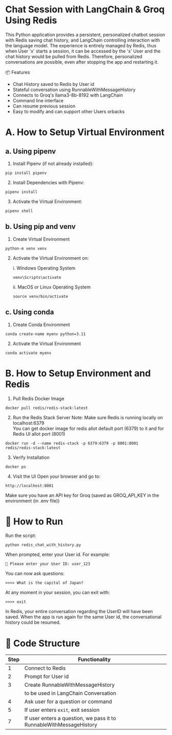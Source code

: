 # Chat Session with LangChain & Groq Using Redis 
This Python application provides a persistent, personalized chatbot session with Redis saving chat history, and LangChain controlling interaction with the language model. The experience is entirely managed by Redis, thus when User 'x' starts a session, it can be accessed by the 'x' User and the chat history would be pulled from Redis. Therefore, personalized conversations are possible, even after stopping the app and restarting it.  

📦 Features  
- Chat History saved to Redis by User id  
- Stateful conversation using RunnableWithMessageHistory  
-  Connects to Groq's llama3-8b-8192 with LangChain  
- Command line interface  
- Can resume previous session  
- Easy to modify and can support other Users orbacks

# A. How to Setup Virtual Environment
## a. Using pipenv

1. Install Pipenv (if not already installed):
```
pip install pipenv
```
2. Install Dependencies with Pipenv:
```
pipenv install
```
3. Activate the Virtual Environment:
```
pipenv shell
```

## b. Using pip and venv

1. Create Virtual Environment
```
python-m venv venv
```
2. Activate the Virtual Environment on:

   i. Windows Operating System
      ```
      venv\Scripts\activate
      ```

   ii. MacOS or Linux Operating System
      ```
      source venv/bin/activate
      ```
## c. Using conda

1. Create Conda Environment
```
conda create-name myenv python=3.11
```

2. Activate the Virtual Environment
```
conda activate myenv
```

# B. How to Setup Environment and Redis 
1) Pull Redis Docker Image
```
docker pull redis/redis-stack:latest
```
2) Run the Redis Stack Server
Note: Make sure Redis is running locally on localhost:6379  
You can get docker image for redis allot default port (6379) to it and for Redis UI allot port (8001)

```
docker run -d --name redis-stack -p 6379:6379 -p 8001:8001 redis/redis-stack:latest
```
3) Verify Installation
```
docker ps
```
4) Visit the UI
Open your browser and go to:
```
http://localhost:8001
```


Make sure you have an API key for Groq (saved as GROQ_API_KEY in the environment (in .env file))  

# 🚀 How to Run
Run the script:  
```
python redis_chat_with_history.py
```  
When prompted, enter your User id. For example: 
```
👤 Please enter your User ID: user_123
```  
You can now ask questions: 
```
>>>> What is the capital of Japan?
```  
At any moment in your session, you can exit with: 
```
>>>> exit
```  
In Redis, your entire conversation regarding the UserID will have been saved. When the app is run again for the same User id, the conversational history could be resumed.  

# 🧩 Code Structure  

| Step      | Functionality                        |
|-----------|-------------------------------------|
| 1         | Connect to Redis                    |
| 2         | Prompt for User id                  |
| 3         | Create RunnableWithMessageHistory    |
|           | to be used in LangChain Conversation |
| 4         | Ask user for a question or command  |
| 5         | If user enters `exit`, exit session |
| 7         | If user enters a question, we pass it to RunnableWithMessageHistory |
